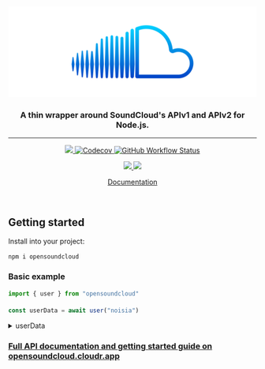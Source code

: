 <div align="center">
  <p>
    <a target="_blank" href="https://opensoundcloud.cloudr.app">
      <img src="https://raw.githubusercontent.com/cloudr-app/opensoundcloud/master/assets/opensoundcloud.svg" />
    </a>
  </p>
</div>

<div align="center">
  <h3>A thin wrapper around SoundCloud's APIv1 and APIv2 for Node.js.</h3>
</div>

---

<p align="center">
  <a target="_blank" href="https://npmjs.org/package/opensoundcloud">
    <img src="https://img.shields.io/npm/v/opensoundcloud.svg?style=for-the-badge">
  </a>
  <a target="_blank" href="https://codecov.io/gh/cloudr-app/opensoundcloud">
    <img alt="Codecov" src="https://img.shields.io/codecov/c/gh/cloudr-app/opensoundcloud?style=for-the-badge">
  </a>
  <a target="_blank" href="https://github.com/cloudr-app/opensoundcloud/actions/workflows/main.yml">
    <img alt="GitHub Workflow Status" src="https://img.shields.io/github/workflow/status/cloudr-app/opensoundcloud/CI?label=daily%20tests&style=for-the-badge">
  </a>
</p>

<p align="center">
  <a target="_blank" href="https://wakatime.com/badge/github/cloudr-app/opensoundcloud">
    <img src="https://wakatime.com/badge/github/cloudr-app/opensoundcloud.svg">
  </a>
  <a target="_blank" href="https://app.netlify.com/sites/opensoundcloud/deploys">
    <img src="https://api.netlify.com/api/v1/badges/fe8daf45-1f1a-4d51-816a-802819bb53f5/deploy-status">
  </a>
</p>

<p align="center">
  <a href="https://opensoundcloud.cloudr.app">Documentation</a>
</p>

<br>

## Getting started

Install into your project:

```
npm i opensoundcloud
```

### Basic example

```ts
import { user } from "opensoundcloud"

const userData = await user("noisia")
```

<details>
  <summary>userData</summary>

```json
{
  "avatar_url": "https://i1.sndcdn.com/avatars-000451809714-n5njwk-large.jpg",
  "city": "",
  "comments_count": 28,
  "country_code": null,
  "created_at": "2009-05-11T16:14:44Z",
  "creator_subscriptions": [
    {
      "product": {
        "id": "creator-pro-unlimited"
      }
    }
  ],
  "creator_subscription": {
    "product": {
      "id": "creator-pro-unlimited"
    }
  },
  "description": "Noisia comprise Dutch producers Thijs, Nik and Martijn. Largely regarded as one of the most distinctive, powerful acts to emerge in bass music, their production techniques are referenced and praised across the entire electronic music scene. Their extensive body of work also includes the game Devil May Cry and the Foreign Beggars collaboration I Am Legion.",
  "followers_count": 3954180,
  "followings_count": 89,
  "first_name": "",
  "full_name": "",
  "groups_count": 0,
  "id": 116681,
  "kind": "user",
  "last_modified": "2021-01-13T12:34:24Z",
  "last_name": "",
  "likes_count": 53,
  "playlist_likes_count": 20,
  "permalink": "noisia",
  "permalink_url": "https://soundcloud.com/noisia",
  "playlist_count": 67,
  "reposts_count": null,
  "track_count": 488,
  "uri": "https://api.soundcloud.com/users/116681",
  "urn": "soundcloud:users:116681",
  "username": "NOISIA",
  "verified": true,
  "visuals": {
    "urn": "soundcloud:users:116681",
    "enabled": true,
    "visuals": [
      {
        "urn": "soundcloud:visuals:114449016",
        "entry_time": 0,
        "visual_url": "https://i1.sndcdn.com/visuals-000000116681-fL1pqB-original.jpg"
      }
    ],
    "tracking": null
  },
  "badges": {
    "pro": false,
    "pro_unlimited": true,
    "verified": true
  },
  "url": "/noisia"
}
```

</details>

### [Full API documentation and getting started guide on opensoundcloud.cloudr.app](https://opensoundcloud.cloudr.app)
